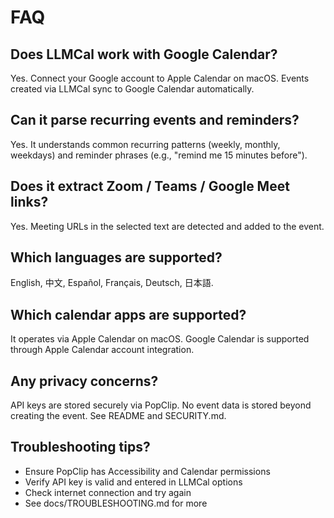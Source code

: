 # FAQ

## Does LLMCal work with Google Calendar?
Yes. Connect your Google account to Apple Calendar on macOS. Events created via LLMCal sync to Google Calendar automatically.

## Can it parse recurring events and reminders?
Yes. It understands common recurring patterns (weekly, monthly, weekdays) and reminder phrases (e.g., "remind me 15 minutes before").

## Does it extract Zoom / Teams / Google Meet links?
Yes. Meeting URLs in the selected text are detected and added to the event.

## Which languages are supported?
English, 中文, Español, Français, Deutsch, 日本語.

## Which calendar apps are supported?
It operates via Apple Calendar on macOS. Google Calendar is supported through Apple Calendar account integration.

## Any privacy concerns?
API keys are stored securely via PopClip. No event data is stored beyond creating the event. See README and SECURITY.md.

## Troubleshooting tips?
- Ensure PopClip has Accessibility and Calendar permissions
- Verify API key is valid and entered in LLMCal options
- Check internet connection and try again
- See docs/TROUBLESHOOTING.md for more

